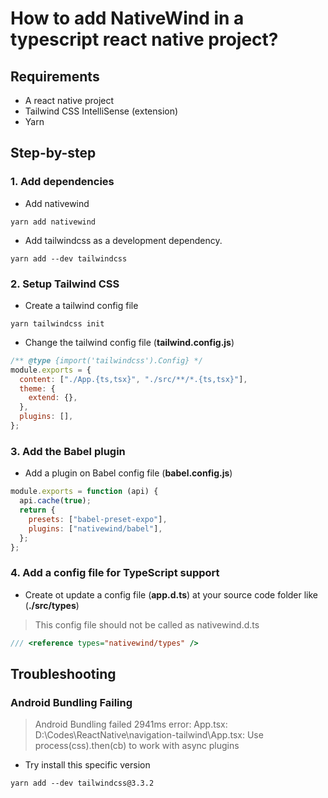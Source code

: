 # How to add NativeWind in a typescript react native project?

## Requirements

- A react native project
- Tailwind CSS IntelliSense (extension)
- Yarn

## Step-by-step

### 1. Add dependencies

- Add nativewind

```shell
yarn add nativewind
```

- Add tailwindcss as a development dependency.

```shell
yarn add --dev tailwindcss
```

### 2. Setup Tailwind CSS

- Create a tailwind config file

```shell
yarn tailwindcss init
```

- Change the tailwind config file (**tailwind.config.js**)

```javascript
/** @type {import('tailwindcss').Config} */
module.exports = {
  content: ["./App.{ts,tsx}", "./src/**/*.{ts,tsx}"],
  theme: {
    extend: {},
  },
  plugins: [],
};
```

### 3. Add the Babel plugin

- Add a plugin on Babel config file (**babel.config.js**)

```javascript
module.exports = function (api) {
  api.cache(true);
  return {
    presets: ["babel-preset-expo"],
    plugins: ["nativewind/babel"],
  };
};
```

### 4. Add a config file for TypeScript support

- Create ot update a config file (**app.d.ts**) at your source code folder like (**./src/types**)

> This config file should not be called as nativewind.d.ts

```javascript
/// <reference types="nativewind/types" />
```

## Troubleshooting

### Android Bundling Failing

> Android Bundling failed 2941ms
> error: App.tsx: D:\Codes\ReactNative\navigation-tailwind\App.tsx: Use process(css).then(cb) to work with async plugins

- Try install this specific version

```shell
yarn add --dev tailwindcss@3.3.2
```
